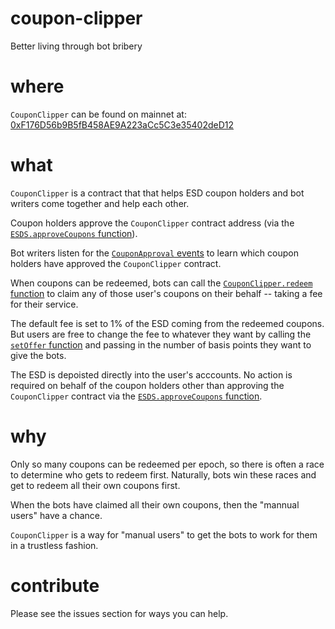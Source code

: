 # coupon-clipper
Better living through bot bribery

# where
`CouponClipper` can be found on mainnet at: [0xF176D56b9B5fB458AE9A223aCc5C3e35402deD12](https://etherscan.io/address/0xF176D56b9B5fB458AE9A223aCc5C3e35402deD12#code)

# what
`CouponClipper` is a contract that that helps ESD coupon holders and bot writers come together and help each other.

Coupon holders approve the `CouponClipper` contract address (via the [`ESDS.approveCoupons` function](https://github.com/emptysetsquad/dollar/blob/master/protocol/contracts/dao/Market.sol#L98)).

Bot writers listen for the [`CouponApproval` events](https://github.com/emptysetsquad/dollar/blob/master/protocol/contracts/dao/Market.sol#L103) to learn which coupon holders have approved the `CouponClipper` contract.

When coupons can be redeemed, bots can call the [`CouponClipper.redeem` function](https://github.com/Austin-Williams/coupon-clipper/blob/main/contracts/CouponClipper.sol#L49) to claim any of those user's coupons on their behalf -- taking a fee for their service.

The default fee is set to 1% of the ESD coming from the redeemed coupons. But users are free to change the fee to whatever they want by calling the [`setOffer` function](https://github.com/Austin-Williams/coupon-clipper/blob/main/contracts/CouponClipper.sol#L40) and passing in the number of basis points they want to give the bots.

The ESD is depoisted directly into the user's acccounts. No action is required on behalf of the coupon holders other than approving the `CouponClipper` contract via the [`ESDS.approveCoupons` function](https://github.com/emptysetsquad/dollar/blob/master/protocol/contracts/dao/Market.sol#L98).

# why
Only so many coupons can be redeemed per epoch, so there is often a race to determine who gets to redeem first. Naturally, bots win these races and get to redeem all their own coupons first.

When the bots have claimed all their own coupons, then the "mannual users" have a chance.

`CouponClipper` is a way for "manual users" to get the bots to work for them in a trustless fashion.

# contribute
Please see the issues section for ways you can help.